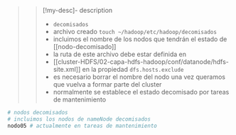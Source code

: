 >
>>[!my-desc]-  description
>>
>> - `decomisados`
>> - archivo creado `touch ~/hadoop/etc/hadoop/decomisados`
>> - incluimos el nombre de los nodos que tendrán el estado de [[nodo-decomisado]] 
>> - la ruta de este archivo debe estar definida en 
>> 	- [[cluster-HDFS/02-capa-hdfs-hadoop/conf/datanode/hdfs-site.xml]] en la propiedad `dfs.hosts.exclude`
>> - es necesario borrar el nombre del nodo una vez queramos que vuelva a formar parte del cluster
>> - normalmente se establece el estado decomisado por tareas de mantenimiento 
>
```bash
# nodos decomisados
# incluimos los nodos de nameNode decomisados
nodo05 # actualmente en tareas de mantenimiento
```